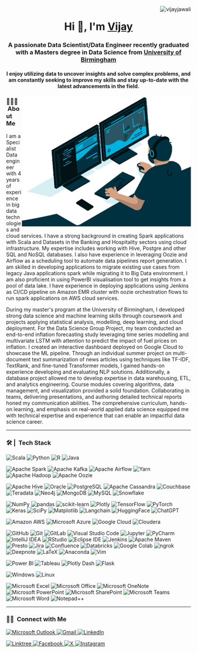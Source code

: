 <img align ="right" src="https://komarev.com/ghpvc/?username=vijayjawali&label=Profile%20views&color=0e75b6&style=flat" alt="vijayjawali">

<h1 align="center">Hi 👋, I'm <a href="https://vijayjawali.github.io/" target="blank">
Vijay</a></h1>
<h3 align="center">A passionate Data Scientist/Data Engineer recently graduated with a Masters degree in Data Science from <a href="https://www.birmingham.ac.uk/index.aspx" target="blank"> University of Birmingham</a></h3>

<h4 align="center">I enjoy utilizing data to uncover insights and solve complex problems, and am constantly seeking to improve my skills and stay up-to-date with the latest advancements in the field.</h4>

<p><img align="right" src="https://github.com/vijayjawali/vijayjawali/blob/main/ReadME.gif" alt="vijay jawali" /></p>

### 👨🏻‍💻 &nbsp;About Me

I am a Specialist Data engineer with 4 years of experience in big data technologies and cloud services. I have a strong background in creating Spark applications with Scala and Datasets in the Banking and Hospitality sectors using cloud infrastructure. My expertise includes working with Hive, Postgre and other SQL and NoSQL databases. I also have experience in leveraging Oozie and Airflow as a scheduling tool to automate data pipelines report generation. I am skilled in developing applications to migrate existing use cases from legacy Java applications spark while migrating it to Big Data environment. I am also proficient in using PowerBI visualisation tool to get insights from a pool of data lake. I have experience in deploying applications using Jenkins as CI/CD pipeline on Amazon EMR cluster with oozie orchestration flows to run spark applications on AWS cloud services.

During my master's program at the University of Birmingham, I developed strong data science and machine learning skills through coursework and projects applying statistical analysis, modelling, deep learning, and cloud deployment. For the Data Science Group Project, my team conducted an end-to-end inflation forecasting study leveraging time series modelling and multivariate LSTM with attention to predict the impact of fuel prices on inflation. I created an interactive dashboard deployed on Google Cloud to showcase the ML pipeline. Through an individual summer project on multi-document text summarization of news articles using techniques like TF-IDF, TextRank, and fine-tuned Transformer models, I gained hands-on experience developing and evaluating NLP solutions. Additionally, a database project allowed me to develop expertise in data warehousing, ETL, and analytics engineering. Course modules covering algorithms, data management, and visualization provided a solid foundation. Collaborating in teams, delivering presentations, and authoring detailed technical reports honed my communication abilities. The comprehensive curriculum, hands-on learning, and emphasis on real-world applied data science equipped me with technical expertise and experience that can enable an impactful data science career.

***

### 🛠 | &nbsp;Tech Stack

![Scala](https://img.shields.io/badge/-Scala-DC322F?style=for-the-badge&logo=scala&logoColor=white) ![Python](https://img.shields.io/badge/-Python-3776AB?style=for-the-badge&logo=python&logoColor=white) ![R](https://img.shields.io/badge/-R-276DC3?style=for-the-badge&logo=r&logoColor=white) ![Java](https://img.shields.io/badge/-Java-007396?style=for-the-badge&logo=java&logoColor=white)

![Apache Spark](https://img.shields.io/badge/-Apache%20Spark-E25A1C?style=for-the-badge&logo=apachespark&logoColor=white) ![Apache Kafka](https://img.shields.io/badge/-Apache%20Kafka-231F20?style=for-the-badge&logo=apachekafka&logoColor=white) ![Apache Airflow](https://img.shields.io/badge/-Apache%20Airflow-017CEE?style=for-the-badge&logo=apacheairflow&logoColor=white) ![Yarn](https://img.shields.io/badge/-Yarn-2C8EBB?style=for-the-badge&logo=yarn&logoColor=white) ![Apache Hadoop](https://img.shields.io/badge/Apache%20Hadoop-66CCFF?style=for-the-badge&logo=apachehadoop&logoColor=black) ![Apache Oozie](https://img.shields.io/badge/-Apache%20Oozie-EC5235?style=for-the-badge&logo=apacheoozie&logoColor=white)

![Apache Hive](https://img.shields.io/badge/-Apache%20Hive-FDEE21?style=for-the-badge&logo=apachehive&logoColor=black) ![Oracle](https://img.shields.io/badge/-Oracle-F80000?style=for-the-badge&logo=oracle&logoColor=white) ![PostgreSQL](https://img.shields.io/badge/-PostgreSQL-336791?style=for-the-badge&logo=postgresql&logoColor=white) ![Apache Cassandra](https://img.shields.io/badge/-Apache%20Cassandra-1287B1?style=for-the-badge&logo=apachecassandra&logoColor=white) ![Couchbase](https://img.shields.io/badge/-Couchbase-EA2328?style=for-the-badge&logo=couchbase&logoColor=white) ![Teradata](https://img.shields.io/badge/-Teradata-F37440?style=for-the-badge&logo=teradata&logoColor=white) ![Neo4j](https://img.shields.io/badge/-Neo4j-008CC1?style=for-the-badge&logo=neo4j&logoColor=white) ![MongoDB](https://img.shields.io/badge/-MongoDB-47A248?style=for-the-badge&logo=mongodb&logoColor=white) ![MySQL](https://img.shields.io/badge/-MySQL-4479A1?style=for-the-badge&logo=mysql&logoColor=white) ![Snowflake](https://img.shields.io/badge/-Snowflake-29CDF9?style=for-the-badge&logo=snowflake&logoColor=white)

![NumPy](https://img.shields.io/badge/-NumPy-013243?style=for-the-badge&logo=numpy&logoColor=white) ![pandas](https://img.shields.io/badge/-pandas-150458?style=for-the-badge&logo=pandas&logoColor=white) ![scikit-learn](https://img.shields.io/badge/-scikit--learn-F7931E?style=for-the-badge&logo=scikitlearn&logoColor=white) ![Plotly](https://img.shields.io/badge/-Plotly-3F4F75?style=for-the-badge&logo=plotly&logoColor=white) ![TensorFlow](https://img.shields.io/badge/-TensorFlow-FF6F00?style=for-the-badge&logo=tensorflow&logoColor=white) ![PyTorch](https://img.shields.io/badge/-PyTorch-EE4C2C?style=for-the-badge&logo=pytorch&logoColor=white) ![Keras](https://img.shields.io/badge/-Keras-D00000?style=for-the-badge&logo=keras&logoColor=white) ![SciPy](https://img.shields.io/badge/SciPy-%230C55A5.svg?style=for-the-badge&logo=scipy&logoColor=%white) ![Matplotlib](https://img.shields.io/badge/Matplotlib-%23ffffff.svg?style=for-the-badge&logo=Matplotlib&logoColor=black) ![Langchain](https://img.shields.io/badge/-Langchain-5B57B1?style=for-the-badge&logo=langchain&logoColor=white)
![HuggingFace](https://img.shields.io/badge/-Hugging%20Face-FF7043?style=for-the-badge&logo=huggingface&logoColor=white) ![ChatGPT](https://img.shields.io/badge/chatGPT-74aa9c?style=for-the-badge&logo=openai&logoColor=white)

![Amazon AWS](https://img.shields.io/badge/-Amazon%20AWS-232F3E?style=for-the-badge&logo=amazonaws&logoColor=white) ![Microsoft Azure](https://img.shields.io/badge/-Microsoft%20Azure-0078D4?style=for-the-badge&logo=microsoftazure&logoColor=white) ![Google Cloud](https://img.shields.io/badge/-Google%20Cloud-4285F4?style=for-the-badge&logo=googlecloud&logoColor=white) ![Cloudera](https://img.shields.io/badge/-Cloudera-F96702?style=for-the-badge&logo=cloudera&logoColor=white)

![GitHub](https://img.shields.io/badge/-GitHub-181717?style=for-the-badge&logo=github&logoColor=white) ![Git](https://img.shields.io/badge/-Git-F05032?style=for-the-badge&logo=git&logoColor=white) ![GitLab](https://img.shields.io/badge/-GitLab-FCA121?style=for-the-badge&logo=gitlab&logoColor=white) ![Visual Studio Code](https://img.shields.io/badge/-Visual%20Studio%20Code-007ACC?style=for-the-badge&logo=visualstudiocode&logoColor=white) ![Jupyter](https://img.shields.io/badge/-Jupyter-F37626?style=for-the-badge&logo=jupyter&logoColor=white) ![PyCharm](https://img.shields.io/badge/-PyCharm-000000?style=for-the-badge&logo=pycharm&logoColor=white) ![IntelliJ IDEA](https://img.shields.io/badge/-IntelliJ%20IDEA-000000?style=for-the-badge&logo=intellijidea&logoColor=white) ![RStudio](https://img.shields.io/badge/-RStudio-75AADB?style=for-the-badge&logo=rstudio&logoColor=white) ![Eclipse IDE](https://img.shields.io/badge/-Eclipse%20IDE-2C2255?style=for-the-badge&logo=eclipseide&logoColor=white) ![Jenkins](https://img.shields.io/badge/-Jenkins-D24939?style=for-the-badge&logo=jenkins&logoColor=white) ![Apache Maven](https://img.shields.io/badge/-Apache%20Maven-C71A36?style=for-the-badge&logo=apachemaven&logoColor=white) ![Presto](https://img.shields.io/badge/-Presto-5890FF?style=for-the-badge&logo=presto&logoColor=white) ![Jira](https://img.shields.io/badge/-Jira-0052CC?style=for-the-badge&logo=jira&logoColor=white) ![Confluence](https://img.shields.io/badge/-Confluence-172B4D?style=for-the-badge&logo=confluence&logoColor=white) ![Databricks](https://img.shields.io/badge/-Databricks-FF3621?style=for-the-badge&logo=databricks&logoColor=white) ![Google Colab](https://img.shields.io/badge/-Google%20Colab-F9AB00?style=for-the-badge&logo=googlecolab&logoColor=white) ![ngrok](https://img.shields.io/badge/-ngrok-1F1F1F?style=for-the-badge&logo=ngrok&logoColor=white) ![Deepnote](https://img.shields.io/badge/-Deepnote-3793EF?style=for-the-badge&logo=deepnote&logoColor=white) ![LaTeX](https://img.shields.io/badge/-LaTeX-008080?style=for-the-badge&logo=latex&logoColor=white) ![Anaconda](https://img.shields.io/badge/-Anaconda-44A833?style=for-the-badge&logo=anaconda&logoColor=white) ![Vim](https://img.shields.io/badge/VIM-%2311AB00.svg?style=for-the-badge&logo=vim&logoColor=white)

![Power BI](https://img.shields.io/badge/-Power%20BI-F2C811?style=for-the-badge&logo=powerbi&logoColor=white) ![Tableau](https://img.shields.io/badge/-Tableau-E97627?style=for-the-badge&logo=tableau&logoColor=white) ![Plotly Dash](https://img.shields.io/badge/-Plotly%20Dash-3F4F75?style=for-the-badge&logo=plotlydash&logoColor=white)
![Flask](https://img.shields.io/badge/-Flask-000000?style=for-the-badge&logo=flask&logoColor=white)

![Windows](https://img.shields.io/badge/-Windows-0078D6?style=for-the-badge&logo=windows&logoColor=white) ![Linux](https://img.shields.io/badge/-Linux-FCC624?style=for-the-badge&logo=linux&logoColor=black)

![Microsoft Excel](https://img.shields.io/badge/-Microsoft%20Excel-217346?style=for-the-badge&logo=microsoftexcel&logoColor=white) ![Microsoft Office](https://img.shields.io/badge/-Microsoft%20Office-D83B01?style=for-the-badge&logo=microsoftoffice&logoColor=white) ![Microsoft OneNote](https://img.shields.io/badge/-Microsoft%20OneNote-7719AA?style=for-the-badge&logo=microsoftonenote&logoColor=white) ![Microsoft PowerPoint](https://img.shields.io/badge/-Microsoft%20PowerPoint-B7472A?style=for-the-badge&logo=microsoftpowerpoint&logoColor=white) ![Microsoft SharePoint](https://img.shields.io/badge/-Microsoft%20SharePoint-0078D4?style=for-the-badge&logo=microsoftsharepoint&logoColor=white) ![Microsoft Teams](https://img.shields.io/badge/-Microsoft%20Teams-6264A7?style=for-the-badge&logo=microsoftteams&logoColor=white) ![Microsoft Word](https://img.shields.io/badge/-Microsoft%20Word-2B579A?style=for-the-badge&logo=microsoftword&logoColor=white) ![Notepad++](https://img.shields.io/badge/-Notepad++-90E59A?style=for-the-badge&logo=notepadplusplus&logoColor=black)

***

### 🤝🏻 &nbsp;Connect with Me

<a href="mailTo:vijayjawali@outlook.com"> ![Microsoft Outlook](https://img.shields.io/badge/Microsoft%20Outlook-0078D4?style=for-the-badge&logo=microsoftoutlook&logoColor=white) </a> <a href="mailTo:vijay07115@gmail.com"> ![Gmail](https://img.shields.io/badge/Gmail-D14836?style=for-the-badge&logo=gmail&logoColor=white) </a> <a href="https://www.linkedin.com/in/vijayjawali/"> ![LinkedIn](https://img.shields.io/badge/LinkedIn-%230077B5.svg?style=for-the-badge&logo=linkedin&logoColor=white) </a>

<a href="https://linktr.ee/vijayjawali"> ![Linktree](https://img.shields.io/badge/Linktree-39E09B?style=for-the-badge&logo=linktree&logoColor=white) </a> <a href="https://www.facebook.com/vijayjawali" >![Facebook](https://img.shields.io/badge/Facebook-%231877F2.svg?style=for-the-badge&logo=Facebook&logoColor=white) </a> <a href="https://twitter.com/vijay_jawali" > ![X](https://img.shields.io/badge/X-%23000000.svg?style=for-the-badge&logo=X&logoColor=white) </a> <a href="https://www.instagram.com/vijayjawali/"> ![Instagram](https://img.shields.io/badge/Instagram-%23E4405F.svg?style=for-the-badge&logo=Instagram&logoColor=white) </a>
